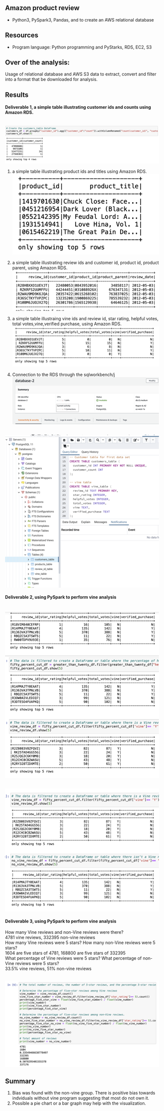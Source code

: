 ## Amazon product review 

-  Python3, PySpark3, Pandas, and to create an AWS relational database  <br> 

## Resources
- Program language: Python programming and PyStarks, RDS, EC2, S3

## Over of the analysis:
Usage of relational database and AWS S3 data to extract, convert and filter into a format that be downloaded for analysis.  

## Results 
#### Deliverable 1, a simple table illustrating customer ids and counts using Amazon RDS.
<br> ![Figure 1a](https://github.com/davidhyongae2/Amazon_product_review/blob/main/Figure1a.png) <br>

1. a simple table illustrating product ids and titles using Amazon RDS.
<br> ![Figure 1b](https://github.com/davidhyongae2/Amazon_product_review/blob/main/Figure1b.png) <br>

2. a simple table illustrating review ids and customer id, product id, product parent, using Amazon RDS.
<br> ![Figure 1c](https://github.com/davidhyongae2/Amazon_product_review/blob/main/Figure1c.png) <br>

3. a simple table illustraing vine ids and review id, star rating, helpful votes, total votes,vine,verified purchase, using Amazon RDS.
<br> ![Figure 1d](https://github.com/davidhyongae2/Amazon_product_review/blob/main/Figure1d.png) <br>

4. Connection to the RDS through the sqlworkbench/j
<br> ![Figure 1e](https://github.com/davidhyongae2/Amazon_product_review/blob/main/connected1.png) <br>

<br> ![Figure 1f](https://github.com/davidhyongae2/Amazon_product_review/blob/main/1f.png) <br>




#### Deliverable 2, using PySpark to perform vine analysis 
<br> ![Figure 2a](https://github.com/davidhyongae2/Amazon_product_review/blob/main/Figure2a.png) <br>

<br> ![Figure 2b](https://github.com/davidhyongae2/Amazon_product_review/blob/main/Figure2b.png) <br>

#### Deliverable 3, using PySpark to perform vine analysis <br> 
How many Vine reviews and non-Vine reviews were there?
<br> 4781 vine reviews, 332395 non-vine reviews <br>
How many Vine reviews were 5 stars? How many non-Vine reviews were 5 stars?
<br> 1604 are five stars of 4781, 168800 are five stars of 332395 <br>
What percentage of Vine reviews were 5 stars? What percentage of non-Vine reviews were 5 stars?
<br> 33.5% vine reviews, 51% non-vine reviews <br>

<br> ![Figure 3](https://github.com/davidhyongae2/Amazon_product_review/blob/main/Figure3.png) <br>


## Summary
1. Bias was found with the non-vine group. There is positive bias towards indviduals without vine program suggesting that most do not own it.  
2. Possible a pie chart or a bar graph may help with the visualization.  
